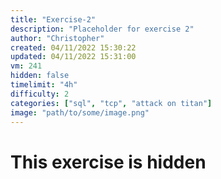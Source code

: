 ```yaml
---
title: "Exercise-2"
description: "Placeholder for exercise 2"
author: "Christopher"
created: 04/11/2022 15:30:22
updated: 04/11/2022 15:31:00
vm: 241
hidden: false
timelimit: "4h"
difficulty: 2
categories: ["sql", "tcp", "attack on titan"]
image: "path/to/some/image.png"
---
```


# This exercise is hidden
